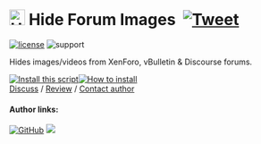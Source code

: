 # <picture><source media="(prefers-color-scheme: light)" srcset="https://i.imgur.com/TABwyUq.png"><img width=28 alt="Hide Forum Images logo" src="https://i.imgur.com/EuMNOTX.png"></picture> Hide Forum Images &nbsp;[![Tweet](https://img.shields.io/twitter/url/http/shields.io.svg?style=social)](https://twitter.com/intent/tweet?text=Just%20discovered%20this%20epic%20userscript!&url=https://github.com/adamlui/userscripts/tree/master/hide-forum-images&hashtags=greasemonkey,userscripts,javascript)

[![license](https://img.shields.io/badge/License-MIT-green.svg)](LICENSE.md)
![support](https://img.shields.io/badge/Support-Chrome|Firefox|Edge|Safari|Opera-989898.svg) 

Hides images/videos from XenForo, vBulletin & Discourse forums.

<a href="https://greasyfork.org/en/scripts/12639-hide-forum-images"><img alt="Install this script" src="https://raw.githubusercontent.com/adamlui/userscripts/master/install-button.svg"></a><a href="https://greasyfork.org/en/help/installing-user-scripts" target="_blank"><img alt="How to install" title="How to install" src="https://github.com/adamlui/userscripts/raw/master/help-button.svg"></a>
<br>
[Discuss](https://github.com/adamlui/userscripts/discussions) /
[Review](https://greasyfork.org/en/scripts/12639/feedback#post-discussion) /
[Contact author](https://elonsucks.org/@adam)

#### Author links:

[![GitHub](https://img.shields.io/github/followers/adamlui?label=Follow%20%40adamlui&style=social)](https://github.com/adamlui)
<a href="https://elonsucks.org/@adam" target="_blank"><img align="bottom" src="https://img.shields.io/mastodon/follow/109387703022229926?domain=https%3A%2F%2Felonsucks.org&style=social"></a>
